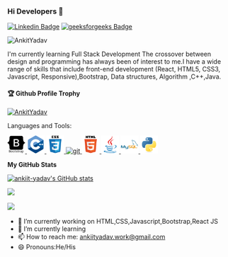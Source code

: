 ### Hi Developers 👋
[![Linkedin Badge](https://img.shields.io/badge/-Ankit-blue?style=flat-square&logo=Linkedin&logoColor=white&link=https://www.linkedin.com/in/ankit-yadav-75a7a9201/)]([https://www.linkedin.com/in/ankit-yadav-75a7a9201/])
[![geeksforgeeks Badge](https://img.shields.io/badge/-Ankit-blue?style=flat-square&logo=geeksforgeeks&logoColor=green&link=https://auth.geeksforgeeks.org/user/ankiityadavv/)]([https://auth.geeksforgeeks.org/user/ankiityadavv/])

<p align="left"> <img src="https://komarev.com/ghpvc/?username=ankiit-yadav&label=Profile%20views&color=0e75b6&style=flat" alt="AnkitYadav" /> </p>

I'm currently learning 
Full Stack Development
The crossover between design and programming has always been of interest to me.I have a wide range of skills that include front-end development (React, HTML5, CSS3, Javascript, Responsive),Bootstrap, Data structures, Algorithm ,C++,Java.






<div>
  <h4>🏆 Github Profile Trophy</h4>
  <p align="left"> <a href="https://github.com/ryo-ma/github-profile-trophy"><img src="https://github-profile-trophy.vercel.app/?username=ankiit-yadav" alt="AnkitYadav" /></a> </p>
</div>

Languages and Tools: 

<a href="https://getbootstrap.com" target="_blank" rel="noreferrer">
        <img src="https://raw.githubusercontent.com/devicons/devicon/master/icons/bootstrap/bootstrap-plain-wordmark.svg" alt="bootstrap" width="40" height="40" />
    </a>
    <a href="https://www.w3schools.com/cpp/" target="_blank" rel="noreferrer">
        <img src="https://raw.githubusercontent.com/devicons/devicon/master/icons/cplusplus/cplusplus-original.svg" alt="cplusplus" width="40" height="40" />
    </a>
    <a href="https://www.w3schools.com/css/" target="_blank" rel="noreferrer">
        <img src="https://raw.githubusercontent.com/devicons/devicon/master/icons/css3/css3-original-wordmark.svg" alt="css3" width="40" height="40" />
    </a>
    <a href="https://git-scm.com/" target="_blank" rel="noreferrer">
        <img src="https://www.vectorlogo.zone/logos/git-scm/git-scm-icon.svg" alt="git" width="40" height="40" />
    </a>
    </a>
    <a href="https://www.w3.org/html/" target="_blank" rel="noreferrer">
        <img src="https://raw.githubusercontent.com/devicons/devicon/master/icons/html5/html5-original-wordmark.svg" alt="html5" width="40" height="40" />
    </a>
    <a href="https://www.java.com" target="_blank" rel="noreferrer">
        <img src="https://raw.githubusercontent.com/devicons/devicon/master/icons/java/java-original.svg" alt="java" width="40" height="40" />
    </a>
    <a href="https://www.mysql.com/" target="_blank" rel="noreferrer">
        <img src="https://raw.githubusercontent.com/devicons/devicon/master/icons/mysql/mysql-original-wordmark.svg" alt="mysql" width="40" height="40" />
    </a>
    <a href="https://www.python.org" target="_blank" rel="noreferrer">
        <img src="https://raw.githubusercontent.com/devicons/devicon/master/icons/python/python-original.svg" alt="python" width="40" height="40" />
    </a>
    
   <b>My GitHub Stats</b>

   <a href="http://www.github.com/ankiit-yadav"><img src="https://github-readme-stats.vercel.app/api?username=ankiit-yadav&show_icons=true&hide=&count_private=true&title_color=3382ed&text_color=000000&icon_color=3382ed&bg_color=eeeeee&hide_border=true&show_icons=true" alt="ankiit-yadav's GitHub stats" /></a>

<a href="http://www.github.com/ankiit-yadav"><img src="https://github-readme-streak-stats.herokuapp.com/?user=ankiit-yadav&stroke=000000&background=eeeeee&ring=3382ed&fire=3382ed&currStreakNum=000000&currStreakLabel=3382ed&sideNums=000000&sideLabels=000000&dates=000000&hide_border=true" /></a>

  
![](https://activity-graph.herokuapp.com/graph?username=ankiitdeveloper&theme=react-dark&area=true)
- 🔭 I’m currently working on HTML,CSS,Javascript,Bootstrap,React JS 
- 🌱 I’m currently learning
- 📫 How to reach me: ankiityadav.work@gmail.com
- 😄 Pronouns:He/His

<!--
**Ankiitdeveloper/Ankiitdeveloper** is a ✨ _special_ ✨ repository because its `README.md` (this file) appears on your GitHub profile.

Here are some ideas to get you started:

- 🔭 I’m currently working on HTML,CSS,Javascript,Bootstrap,React JS 
- 🌱 I’m currently learning
- 👯 I’m looking to collaborate on ...
- 🤔 I’m looking for help with ...
- 💬 Ask me about ...
- 📫 How to reach me: ankiityadav.work@gmail.com
- 😄 Pronouns:Aadii
- ⚡ Fun fact: ...
-->
